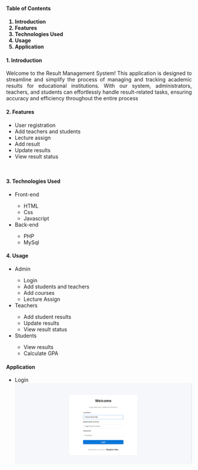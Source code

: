 <h4>Table of Contents<h4>
  
  <ol>
    <li>Introduction</a></li>
    <li>Features</li>
    <li>Technologies Used</li>
    <li>Usage</li>
    <li>Application</li>
  </ol>

<h4 id='intro'>1. Introduction</h4>
  <p align='justify'>Welcome to the Result Management System! This application is designed to streamline and simplify the process of managing and tracking academic results for educational institutions.
  With our system, administrators, teachers, and students can effortlessly handle result-related tasks, ensuring accuracy and efficiency throughout the entire process</p>
<h4 id='#feature'>2. Features</h4>
  <ul>
    <li>User registration</li>
    <li>Add teachers and students</li>
    <li>Lecture assign</li>
    <li>Add result</li>
    <li>Update results</li>
    <li>View result status</li>
  </ul>
  <br>
<h4 id='tech'>3. Technologies Used</h4>
  <ul type='disk'>
    <li>Front-end</li>
      <ul type='circle'>
        <li>HTML</li>
        <li>Css</li>
        <li>Javascript</li>
      </ul>
    <li>Back-end</li>
      <ul type='circle'>
          <li>PHP</li>
          <li>MySql</li>
      </ul>
  </ul>
  <h4>4. Usage</h4>
    <ul type='disk'>
      <li>Admin</li>
      <ul type='cricle'>
        <li>Login</li>
        <li>Add students and teachers</li>
        <li>Add courses</li>
        <li>Lecture Assign</li>
      </ul>
      <li>Teachers</li>
      <ul type='cricle'>
        <li>Add student results</li>
        <li>Update results</li>
        <li>View result status</li>
      </ul>
      <li>Students</li>
      <ul type='cricle'>
        <li>View results</li>
        <li>Calculate GPA</li>
      </ul>
    </ul>
  <h4>Application</h4>
    <ul>
      <li>Login</li>
      <img src='images/login.png'>
    </ul>
